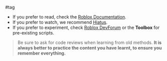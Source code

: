 #tag

- If you prefer to read, check the [Roblox Documentation](https://create.roblox.com/docs).
- If you prefer to watch, we recommend [Hiatus](https://www.youtube.com/channel/UCwDfEvpE1uKUZH0TMx9b5Fg).
- If you prefer to experiment, check [Roblox DevForum](https://devforum.roblox.com) or the **Toolbox** for pre-existing scripts.

> Be sure to ask for code reviews when learning from old methods.
> **It is always better to practice the content you have learnt, to ensure you remember everything.**